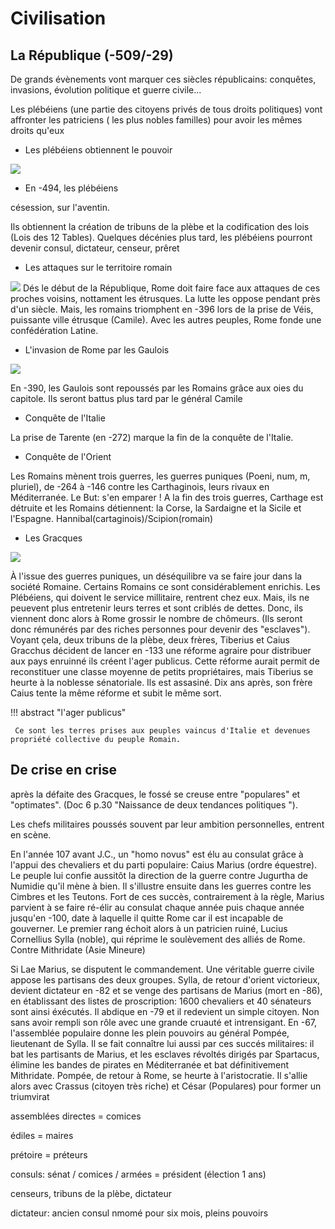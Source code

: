 # Civilisation
## La République (-509/-29)

De grands évènements vont marquer ces siècles républicains: conquêtes, invasions, évolution politique et guerre civile...

Les plébéiens (une partie des citoyens privés de tous droits politiques) vont affronter les patriciens ( les plus nobles familles) pour avoir les mêmes droits qu'eux

* Les plébéiens obtiennent le pouvoir

![](https://www.ancient-origins.net/sites/default/files/styles/large/public/The-Secession-of-the-Plebeians.jpg)

* En -494, les plébéiens

césession, sur l'aventin.

Ils obtiennent la création de tribuns de la plèbe et la codification des lois (Lois des 12 Tables). Quelques décénies plus tard, les plébéiens pourront devenir consul, dictateur, censeur, prêret

* Les attaques sur le territoire romain

![](https://i0.wp.com/thehistorianshut.com/wp-content/uploads/2020/07/Camillus-Rescuing-Rome-From-Brennus-Painted-By-Sebastiano-Ricci-1659%E2%80%931734-Public-Domain-via-Creative-Commons.jpg)
Dés le début de la République, Rome doit faire face aux attaques de ces proches voisins, nottament les étrusques. La lutte les oppose pendant près d'un siècle. Mais, les romains triomphent en -396 lors de la prise de Véis, puissante ville étrusque (Camile). Avec les autres peuples, Rome fonde une confédération Latine.

* L'invasion de Rome par les Gaulois

![](https://www.etaletaculture.fr/wp-content/uploads/2015/07/Brennus-vae-victis.jpg)

En -390, les Gaulois sont repoussés par les Romains grâce aux oies du capitole. Ils seront battus plus tard par le général Camile

* Conquête de l'Italie

La prise de Tarente (en -272) marque la fin de la conquête de l'Italie.

* Conquête de l'Orient

Les Romains mènent trois guerres, les guerres puniques (Poeni, num, m, pluriel), de -264 à -146  contre les Carthaginois, leurs rivaux en Méditerranée. Le But: s'en emparer ! A la fin des trois guerres, Carthage est détruite et les Romains détiennent: la Corse, la Sardaigne et la Sicile et l'Espagne. Hannibal(cartaginois)/Scipion(romain)

* Les Gracques

![](http://uoh.univ-montp3.fr/latin_remiseaniveau/LA9/res/3107138814_447ff4b093.jpg)

À l'issue des guerres puniques, un déséquilibre va se faire jour dans la société Romaine. Certains Romains ce sont considérablement enrichis. Les Plébéiens, qui doivent le service millitaire, rentrent chez eux. Mais, ils ne peuevent plus entretenir leurs terres et sont criblés de dettes. Donc, ils viennent donc alors à Rome grossir le nombre de chômeurs. (Ils seront donc rémunérés par des riches personnes pour devenir des "esclaves"). Voyant çela, deux tribuns de la plèbe, deux frères, Tiberius et Caius Gracchus décident de lancer en -133 une réforme agraire pour distribuer aux pays enruinné ils créent l'ager publicus. Cette réforme aurait permit de reconstituer une classe moyenne de petits propriétaires, mais Tiberius se heurte à la noblesse sénatoriale. Ils est assasiné. Dix ans après, son frère Caius tente la même réforme et subit le même sort.

!!! abstract "l'ager publicus"

     Ce sont les terres prises aux peuples vaincus d'Italie et devenues propriété collective du peuple Romain.


## De crise en crise


après la défaite des Gracques, le fossé se creuse entre "populares" et "optimates". (Doc 6 p.30 "Naissance de deux tendances politiques ").

Les chefs militaires poussés souvent par leur ambition personnelles, entrent en scène.

En l'année 107 avant J.C., un "homo novus" est élu au consulat grâce à l'appui des chevaliers et du parti populaire: Caius Marius (ordre équestre). Le peuple lui confie aussitôt la direction de la guerre contre Jugurtha de Numidie qu'il mène à bien. Il s'illustre ensuite dans les guerres contre les Cimbres et les Teutons. Fort de ces succès, contrairement à la règle, Marius parvient à se faire ré-élir au consulat chaque année puis chaque année jusqu'en -100, date à laquelle il quitte Rome car il est incapable de gouverner. Le premier rang échoit alors à un patricien ruiné, Lucius Cornellius Sylla (noble), qui réprime le soulèvement des alliés de Rome. Contre Mithridate (Asie Mineure)

Si Lae Marius, se disputent le commandement. Une véritable guerre civile appose les partisans des deux groupes. Sylla, de retour d'orient victorieux, devient dictateur en -82 et se venge des partisans de Marius (mort en -86), en établissant des listes de proscription: 1600 chevaliers et 40 sénateurs sont ainsi éxécutés. Il abdique en -79 et il redevient un simple citoyen. Non sans avoir rempli son rôle avec une grande cruauté et intrensigant. En -67, l'assemblée populaire donne les plein pouvoirs au général Pompée, lieutenant de Sylla. Il se fait connaître lui aussi par ces succés militaires: il bat les partisants de Marius, et les esclaves révoltés dirigés par Spartacus, élimine les bandes de pirates en Méditerranée et bat définitivement Mithridate. Pompée, de retour à Rome, se heurte à l'aristocratie. Il s'allie alors avec Crassus (citoyen très riche) et César (Populares) pour former un triumvirat

assemblées directes = comices

édiles = maires

prétoire = préteurs

consuls: sénat / comices / armées = président (élection 1 ans)

censeurs, tribuns de la plèbe, dictateur

dictateur: ancien consul nmomé pour six mois, pleins pouvoirs

